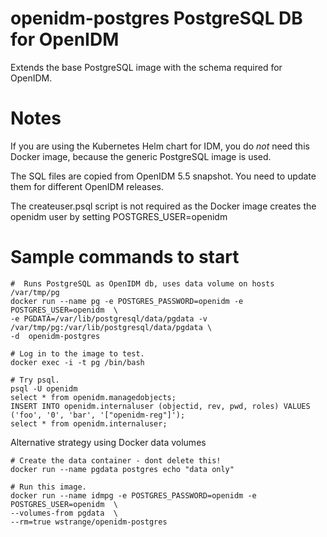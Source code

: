 # openidm-postgres PostgreSQL DB for OpenIDM

Extends the base PostgreSQL image with the schema required for OpenIDM.

# Notes

If you are using the Kubernetes Helm chart for IDM, you do *not* need this Docker image,
because the generic PostgreSQL image is used.

The SQL files are copied from OpenIDM 5.5 snapshot. You need to update them for
different OpenIDM releases.

The createuser.psql script is not required as the Docker image creates the openidm user by setting
POSTGRES_USER=openidm

# Sample commands to start

```
#  Runs PostgreSQL as OpenIDM db, uses data volume on hosts /var/tmp/pg
docker run --name pg -e POSTGRES_PASSWORD=openidm -e POSTGRES_USER=openidm  \
-e PGDATA=/var/lib/postgresql/data/pgdata -v /var/tmp/pg:/var/lib/postgresql/data/pgdata \
-d  openidm-postgres

# Log in to the image to test.
docker exec -i -t pg /bin/bash

# Try psql.
psql -U openidm
select * from openidm.managedobjects;
INSERT INTO openidm.internaluser (objectid, rev, pwd, roles) VALUES ('foo', '0', 'bar', '["openidm-reg"]');
select * from openidm.internaluser;

```
Alternative strategy using Docker data volumes

```
# Create the data container - dont delete this!
docker run --name pgdata postgres echo "data only"

# Run this image.
docker run --name idmpg -e POSTGRES_PASSWORD=openidm -e POSTGRES_USER=openidm  \
--volumes-from pgdata  \
--rm=true wstrange/openidm-postgres
```
